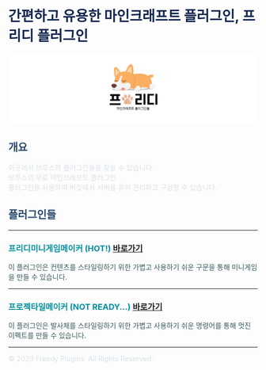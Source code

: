 <!-- .slide: data-background="./image1.png" -->

<link rel="shortcut icon" type="image/png" href="/favicon.ico">

# <font color='#142850'>간편하고 유용한 마인크래프트 플러그인, 프리디 플러그인</font>

![image](FreedyPlugins.png)


## <font color='#27496d'>개요</font>

<font color='#dae1e7'>이곳에서 브루스의 플러그인들을 찾을 수 있습니다.</font>  
<font color='#dae1e7'>브루스의 무료 마인크래프트 플러그인</font>  
<font color='#dae1e7'>플러그인을 사용하여 버킷에서 서버를 유지 관리하고 구성할 수 있습니다.</font>  


## <font color='#27496d'>플러그인들</font>

---

### <font color='#00909e'>프리디미니게임메이커 (HOT!)</font> [바로가기](./FreedyMinigameMaker)
<font color='#38595E'>이 플러그인은 컨텐츠를 스타일링하기 위한 가볍고 사용하기 쉬운 구문을 통해 미니게임을 만들 수 있습니다.</font>  
  
---

### __<font color='#00909e'>프로젝타일메이커 (NOT READY...)</font>__ [바로가기](./ProjectileMaker)
<font color='#38595E'>이 플러그인은 발사체를 스타일링하기 위한 가볍고 사용하기 쉬운 명령어를 통해 멋진 이펙트를 만들 수 있습니다.</font>

***

<font color='#dae1e7'>© 2020 Freedy Plugins. All Rights Reserved.</font>
